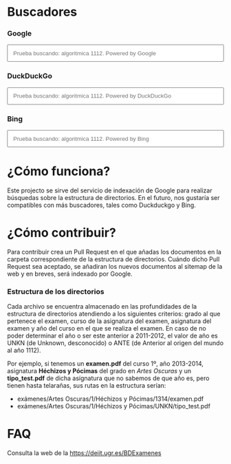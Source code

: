 
# Buscadores

### Google
<div markdown = "0">
    <form id = "searchform" target = "_blank" method = "get" action = "https://www.google.com/search">
        <input name = "q" type = "text" maxlength="255" placeholder = "Prueba buscando: algoritmica 1112. Powered by Google" style="width:100%;height:40px;padding:12px 40px 12px 12px">
        <input value = "xehartnort.github.io" type = "hidden" name = "sitesearch" >
    </form>
</div>


### DuckDuckGo
<div markdown = "0">
     <form id = "searchform" target = "_blank" method = "get" action = "https://duckduckgo.com" onsubmit = "(function() {
        const url = 'site:xehartnort.github.io';
        const input = document.getElementById('DuckDuckGo');
        if (!input.value.includes(url)){
          input.value = input.value + ' ' + url;
        }})()">
        <input id = "DuckDuckGo" name = "q" type = "text" maxlength="255" placeholder = "Prueba buscando: algoritmica 1112. Powered by DuckDuckGo" style="width:100%;height:40px;padding:12px 40px 12px 12px">
    </form>
</div>

### Bing
<div markdown = "0">
     <form id = "searchform" target = "_blank" method = "get" action = "https://bing.com" onsubmit = "(function() {
        const url = 'site:xehartnort.github.io';
        const input = document.getElementById('Bing');
        if (!input.value.includes(url)){
          input.value = input.value + ' ' + url;
        }})()">
        <input id = "Bing" name = "q" type = "text" maxlength="255" placeholder = "Prueba buscando: algoritmica 1112. Powered by Bing" style="width:100%;height:40px;padding:12px 40px 12px 12px">
    </form>
</div>

# ¿Cómo funciona?

Este projecto se sirve del servicio de indexación de Google para realizar búsquedas sobre la estructura de directorios. En el futuro, nos gustaría ser compatibles con más buscadores, tales como Duckduckgo y Bing.

# ¿Cómo contribuir?

Para contribuir crea un Pull Request en el que añadas los documentos en la carpeta correspondiente de la estructura de directorios. Cuándo dicho Pull Request sea aceptado, se añadiran los nuevos documentos al sitemap de la web y en breves, será indexado por Google.

### Estructura de los directorios

Cada archivo se encuentra almacenado en las profundidades de la estructura de directorios atendiendo a los siguientes criterios: grado al que pertenece el examen, curso de la asignatura del examen, asignatura del examen y año del curso en el que se realiza el examen. En caso de no poder determinar el año o ser este anterior a 2011-2012, el valor de año es UNKN (de Unknown, desconocido) o ANTE (de Anterior al origen del mundo al año 1112).

Por ejemplo, si tenemos un **examen.pdf** del curso 1º, año 2013-2014, asignatura **Héchizos y Pócimas** del grado en *Artes Oscuras* y un **tipo_test.pdf** de dicha asígnatura que no sabemos de que año es, pero tienen hasta telarañas, sus rutas en la estructura serían:

- exámenes/Artes Oscuras/1/Héchizos y Pócimas/1314/examen.pdf
- exámenes/Artes Oscuras/1/Héchizos y Pócimas/UNKN/tipo_test.pdf

# FAQ

Consulta la web de la https://deiit.ugr.es/BDExamenes
